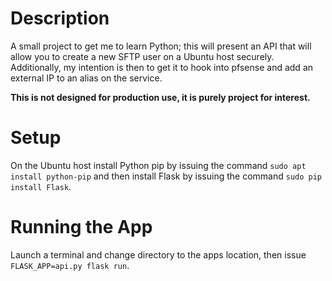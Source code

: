 # Description
A small project to get me to learn Python; this will present an API that will allow you to create a new SFTP user on a Ubuntu host securely. Additionally, my intention is then to get it to hook into pfsense and add an external IP to an alias on the service.

**This is not designed for production use, it is purely project for interest.**

# Setup
On the Ubuntu host install Python pip by issuing the command `sudo apt install python-pip` and then install Flask by issuing the command `sudo pip install Flask`.

# Running the App
Launch a terminal and change directory to the apps location, then issue `FLASK_APP=api.py flask run`.
